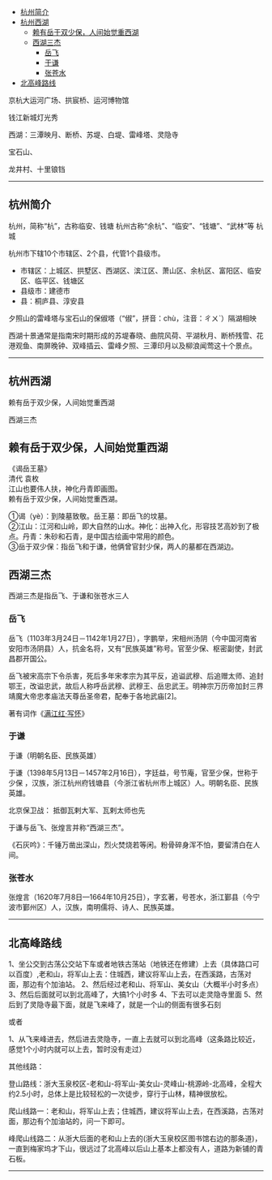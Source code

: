 - [杭州简介](#杭州简介)
- [杭州西湖](#杭州西湖)
    - [赖有岳于双少保，人间始觉重西湖](#赖有岳于双少保，人间始觉重西湖)
    - [西湖三杰](#西湖三杰)
        - [岳飞](#岳飞)
        - [于谦](#于谦)
        - [张苍水](#张苍水)
- [北高峰路线](#北高峰路线)


京杭大运河广场、拱宸桥、运河博物馆

钱江新城灯光秀

西湖：三潭映月、断桥、苏堤、白堤、雷峰塔、灵隐寺

宝石山、

龙井村、十里锒铛


---------------------------------------------------------------------------------------------------------------------

## 杭州简介


杭州，简称“杭”，古称临安、钱塘
杭州古称“余杭”、“临安”、“钱塘”、“武林”等
杭城



杭州市下辖10个市辖区、2个县，代管1个县级市。
- 市辖区：上城区、拱墅区、西湖区、滨江区、萧山区、余杭区、富阳区、临安区、临平区、钱塘区
- 县级市：建德市
- 县：桐庐县、淳安县


夕照山的雷峰塔与宝石山的保俶塔（“俶”，拼音：chù，注音：ㄔㄨˋ）隔湖相映

西湖十景通常是指南宋时期形成的苏堤春晓、曲院风荷、平湖秋月、断桥残雪、花港观鱼、南屏晚钟、双峰插云、雷峰夕照、三潭印月以及柳浪闻莺这十个景点。



---------------------------------------------------------------------------------------------------------------------

## 杭州西湖

赖有岳于双少保，人间始觉重西湖

西湖三杰




## 赖有岳于双少保，人间始觉重西湖

《谒岳王墓》  
        清代 袁枚  
江山也要伟人扶，神化丹青即画图。  
赖有岳于双少保，人间始觉重西湖。

①谒（yè）：到陵墓致敬。岳王墓：即岳飞的坟墓。  
②江山：江河和山岭，即大自然的山水。神化：出神入化，形容技艺高妙到了极点。丹青：朱砂和石青，是中国古绘画中常用的颜色。  
③岳于双少保：指岳飞和于谦，他俩曾官封少保，两人的墓都在西湖边。




## 西湖三杰

西湖三杰是指岳飞、于谦和张苍水三人




### 岳飞
岳飞（1103年3月24日－1142年1月27日），字鹏举，宋相州汤阴（今中国河南省安阳市汤阴县）人，抗金名将，又有“民族英雄”称号。官至少保、枢密副使，封武昌郡开国公。

岳飞被宋高宗下令杀害，死后多年宋孝宗为其平反，追谥武穆、后追赠太师、追封鄂王，改谥忠武，故后人称呼岳武穆、武穆王、岳忠武王。明神宗万历帝加封三界靖魔大帝忠孝庙法天尊岳圣帝君，配奉于各地武庙[2]。

著有词作《[满江红·写怀](../../fiction/古诗词/满江红·写怀.md)》




### 于谦

于谦（明朝名臣、民族英雄）

于谦（1398年5月13日－1457年2月16日），字廷益，号节庵，官至少保，世称于少保 ，汉族，浙江杭州府钱塘县（今浙江省杭州市上城区）人。明朝名臣、民族英雄。

北京保卫战： 抵御瓦剌大军、瓦剌太师也先

于谦与岳飞、张煌言并称“西湖三杰”。

《石灰吟》：千锤万凿出深山，烈火焚烧若等闲。粉骨碎身浑不怕，要留清白在人间。




### 张苍水
张煌言（1620年7月8日—1664年10月25日），字玄著，号苍水，浙江鄞县（今宁波市鄞州区）人，汉族，南明儒将、诗人、民族英雄。






---------------------------------------------------------------------------------------------------------------------

## 北高峰路线




1、坐公交到古荡公交站下车或者地铁古荡站（地铁还在修建）上去（具体路口可以百度）,老和山，将军山上去：住城西，建议将军山上去，在西溪路，古荡对面，那边有个加油站。
2、然后经过老和山、将军山、美女山（大概半小时多点）
3、然后后面就可以到北高峰了，大搞1个小时多
4、下去可以走灵隐寺里面
5、然后到了灵隐寺最下面，就是飞来峰了，就是一个山的侧面有很多石刻

或者

1、从飞来峰进去，然后进去灵隐寺，一直上去就可以到北高峰（这条路比较近，感觉1个小时内就可以上去，暂时没有走过）

其他线路：

登山路线：浙大玉泉校区-老和山-将军山-美女山-灵峰山-桃源岭-北高峰，全程大约2.5小时，总体上是比较轻松的一次徒步，穿行于山林，精神很放松。

爬山线路一：老和山，将军山上去；住城西，建议将军山上去，在西溪路，古荡对面，那边有个加油站的，问一下即可。

峰爬山线路二：从浙大后面的老和山上去的(浙大玉泉校区图书馆右边的那条道)，一直到梅家坞才下山，很远过了北高峰以后山上基本上都没有人，道路为新铺的青石板。



---------------------------------------------------------------------------------------------------------------------






